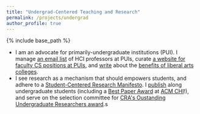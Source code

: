 ```yaml
---
title: "Undergrad-Centered Teaching and Research"
permalink: /projects/undergrad
author_profile: true
---
```


<link rel="stylesheet" href="{{ base_path }}/assets/css/pubstyle.css">
{% include base_path %}
<script src="{{ base_path }}/assets/js/undergradSettings.js"></script>
<script src="{{ base_path }}/assets/js/listpubs.js"></script>

- I am an advocate for primarily-undergraduate institutions (PUI). I manage [an email list](https://groups.google.com/forum/#!forum/hciforpui) of HCI professors at PUIs, curate [a website for faculty CS positions at PUIs](https://cs-pui.github.io/), and [write](https://medium.com/bucknell-hci/the-jobs-i-didnt-see-my-misconceptions-of-the-academic-job-market-9cb98b057422) about the [benefits of liberal arts colleges](https://ieeexplore.ieee.org/document/8490181).
- I see research as a mechanism that should empowers students, and adhere to a [Student-Centered Research Manifesto](https://medium.com/bucknell-hci/a-student-centered-research-manifesto-bfb41072fdca). I [publish](http://www.bucknell.edu/news-and-media/current-news/2017/june/student-researchers-ask-how-secure-we-feel-about-internet-security.html) along undergraduate students (including a [Best Paper Award](https://twitter.com/EvanMPeck/status/1107677854970585088) at [ACM CHI](https://chi2019.acm.org/)!), and serve on the selection committee for [CRA\'s Oustanding Undergraduate Researchers award](https://cra.org/about/awards/outstanding-undergraduate-researcher-award/).s

<!-- <div id="highlights"></div>  -->

<div id="publications"></div> 





